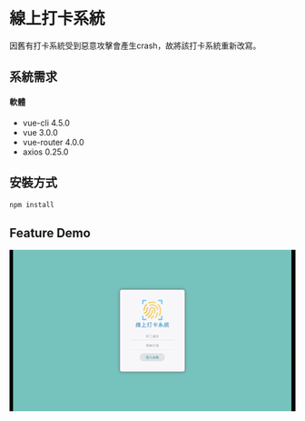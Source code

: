 # 線上打卡系統
因舊有打卡系統受到惡意攻擊會產生crash，故將該打卡系統重新改寫。

## 系統需求
#### 軟體
- vue-cli 4.5.0
- vue 3.0.0
- vue-router 4.0.0  
- axios 0.25.0

## 安裝方式

```shell
npm install
```

## Feature Demo
![websignin](./src/assets/websignin.gif)

